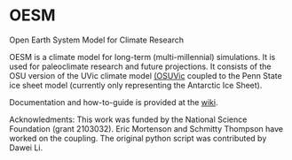 # OESM
Open Earth System Model for Climate Research

OESM is a climate model for long-term (multi-millennial) simulations. It is used for paleoclimate research and future projections. 
It consists of the OSU version of the UVic climate model [(OSUVic](https://github.com/OSU-CEOAS-Schmittner/UVic2.9) coupled to the Penn State ice sheet model (currently only representing the Antarctic Ice Sheet).

Documentation and how-to-guide is provided at the [wiki](https://github.com/andreasschmittner/OESM/wiki).

Acknowledments: This work was funded by the National Science Foundation (grant 2103032). Eric Mortenson and Schmitty Thompson have worked on the coupling. The original python script was contributed by Dawei Li.
